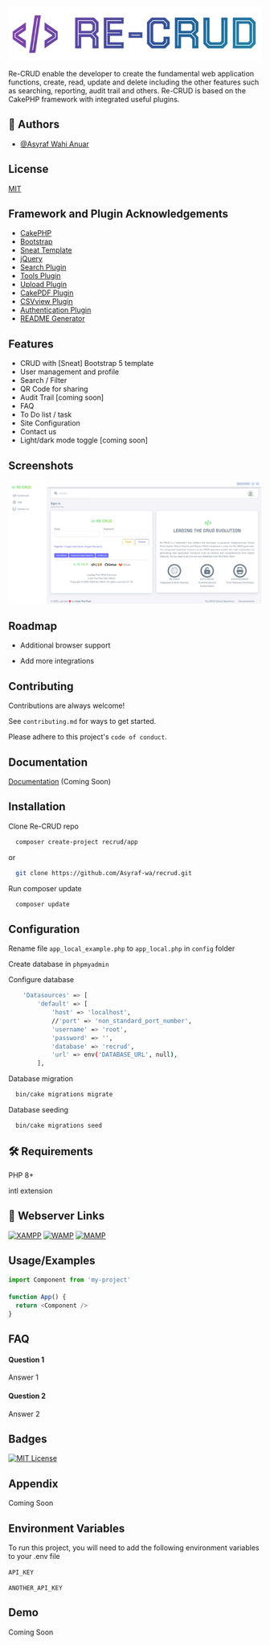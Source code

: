 
![Logo](https://github.com/Asyraf-wa/recrud/blob/main/webroot/img/ReCRUD.jpg)


Re-CRUD enable the developer to create the fundamental web application functions, create, read, update and delete including the other features such as searching, reporting, audit trail and others. Re-CRUD is based on the CakePHP framework with integrated useful plugins.

## 🚀 Authors

- [@Asyraf Wahi Anuar](https://github.com/Asyraf-wa)


## License

[MIT](https://choosealicense.com/licenses/mit/)


## Framework and Plugin Acknowledgements

 - [CakePHP](https://cakephp.org)
 - [Bootstrap](https://getbootstrap.com)
 - [Sneat Template](https://themewagon.com/themes/free-responsive-bootstrap-5-html5-admin-template-sneat/)
 - [jQuery](https://ajax.googleapis.com/ajax/libs/jquery/3.6.0/jquery.min.js)
 - [Search Plugin](https://github.com/FriendsOfCake/search)
 - [Tools Plugin](https://github.com/dereuromark/cakephp-tools)
 - [Upload Plugin](https://github.com/FriendsOfCake/cakephp-upload)
 - [CakePDF Plugin](https://github.com/FriendsOfCake/CakePdf)
 - [CSVview Plugin](https://github.com/FriendsOfCake/cakephp-csvview)
 - [Authentication Plugin](https://github.com/cakephp/authentication)
 - [README Generator](https://readme.so/editor)

## Features

- CRUD with [Sneat] Bootstrap 5 template
- User management and profile
- Search / Filter
- QR Code for sharing
- Audit Trail [coming soon]
- FAQ
- To Do list / task
- Site Configuration
- Contact us
- Light/dark mode toggle [coming soon]


## Screenshots

![App Screenshot](https://github.com/Asyraf-wa/recrud/blob/main/webroot/img/ss/ss_login.jpg)


## Roadmap

- Additional browser support

- Add more integrations


## Contributing

Contributions are always welcome!

See `contributing.md` for ways to get started.

Please adhere to this project's `code of conduct`.


## Documentation

[Documentation](https://codethepixel.com) (Coming Soon)


## Installation

Clone Re-CRUD repo

```bash
  composer create-project recrud/app
```
or
```bash
  git clone https://github.com/Asyraf-wa/recrud.git
```

Run composer update

```bash
  composer update
```

## Configuration

Rename file `app_local_example.php` to  `app_local.php` in `config` folder

Create database in `phpmyadmin`

Configure database
```bash
    'Datasources' => [
        'default' => [
            'host' => 'localhost',
            //'port' => 'non_standard_port_number',
            'username' => 'root',
            'password' => '',
            'database' => 'recrud',
            'url' => env('DATABASE_URL', null),
        ],
```

Database migration

```bash
  bin/cake migrations migrate
```

Database seeding

```bash
  bin/cake migrations seed
```
    
## 🛠 Requirements

PHP 8+

intl extension


## 🔗 Webserver Links

[![XAMPP](https://img.shields.io/badge/XAMPP-000?style=for-the-badge&logoColor=white)](https://www.apachefriends.org/download.html)
[![WAMP](https://img.shields.io/badge/WAMP-0A66C2?style=for-the-badge&logoColor=white)](https://www.wampserver.com/en/)
[![MAMP](https://img.shields.io/badge/MAMP-1DA1F2?style=for-the-badge&logoColor=white)](https://www.mamp.info/en/windows/)



## Usage/Examples

```javascript
import Component from 'my-project'

function App() {
  return <Component />
}
```


## FAQ

#### Question 1

Answer 1

#### Question 2

Answer 2


## Badges

[![MIT License](https://img.shields.io/badge/License-MIT-green.svg)](https://choosealicense.com/licenses/mit/)

## Appendix

Coming Soon


## Environment Variables

To run this project, you will need to add the following environment variables to your .env file

`API_KEY`

`ANOTHER_API_KEY`


## Demo

Coming Soon

